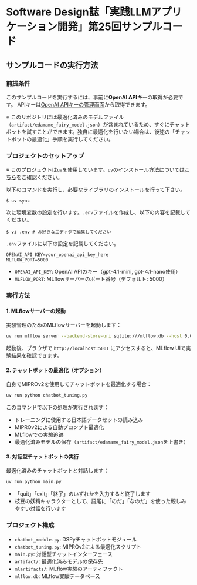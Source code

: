 # Software Design誌「実践LLMアプリケーション開発」第25回サンプルコード

## サンプルコードの実行方法

### 前提条件

このサンプルコードを実行するには、事前に**OpenAI APIキー**の取得が必要です。
APIキーは[OpenAI APIキーの管理画面](https://platform.openai.com/api-keys)から取得できます。

※ このリポジトリには最適化済みのモデルファイル（`artifact/edamame_fairy_model.json`）が含まれているため、すぐにチャットボットを試すことができます。独自に最適化を行いたい場合は、後述の「チャットボットの最適化」手順を実行してください。

### プロジェクトのセットアップ

※ このプロジェクトは`uv`を使用しています。`uv`のインストール方法については[こちら](https://github.com/astral-sh/uv)をご確認ください。

以下のコマンドを実行し、必要なライブラリのインストールを行って下さい。

```
$ uv sync
```

次に環境変数の設定を行います。`.env`ファイルを作成し、以下の内容を記載してください。

```
$ vi .env # お好きなエディタで編集してください
```

`.env`ファイルに以下の設定を記載してください。

```
OPENAI_API_KEY=your_openai_api_key_here
MLFLOW_PORT=5000
```

- `OPENAI_API_KEY`: OpenAI APIのキー（gpt-4.1-mini, gpt-4.1-nano使用）
- `MLFLOW_PORT`: MLflowサーバーのポート番号（デフォルト: 5000）

### 実行方法

#### 1. MLflowサーバーの起動

実験管理のためのMLflowサーバーを起動します：

```bash
uv run mlflow server --backend-store-uri sqlite:///mlflow.db --host 0.0.0.0 --port 5001
```

起動後、ブラウザで `http://localhost:5001` にアクセスすると、MLflow UIで実験結果を確認できます。

#### 2. チャットボットの最適化（オプション）

自身でMIPROv2を使用してチャットボットを最適化する場合：

```bash
uv run python chatbot_tuning.py
```

このコマンドで以下の処理が実行されます：
- トレーニングに使用する日本語データセットの読み込み
- MIPROv2による自動プロンプト最適化
- MLflowでの実験追跡
- 最適化済みモデルの保存（`artifact/edamame_fairy_model.json`を上書き）

#### 3. 対話型チャットボットの実行

最適化済みのチャットボットと対話します：

```bash
uv run python main.py
```

- 「quit」「exit」「終了」のいずれかを入力すると終了します
- 枝豆の妖精キャラクターとして、語尾に「のだ」「なのだ」を使った親しみやすい対話を行います

### プロジェクト構成

- `chatbot_module.py`: DSPyチャットボットモジュール
- `chatbot_tuning.py`: MIPROv2による最適化スクリプト
- `main.py`: 対話型チャットインターフェース
- `artifact/`: 最適化済みモデルの保存先
- `mlartifacts/`: MLflow実験のアーティファクト
- `mlflow.db`: MLflow実験データベース
